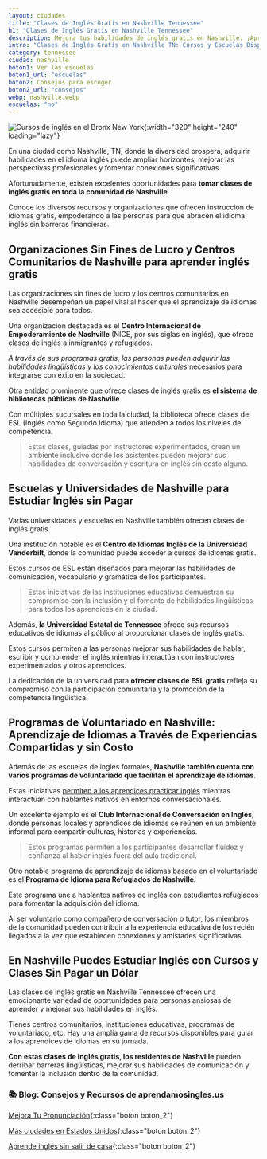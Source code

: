 ```yaml
---
layout: ciudades
title: "Clases de Inglés Gratis en Nashville Tennessee"
h1: "Clases de Inglés Gratis en Nashville Tennessee"
description: Mejora tus habilidades de inglés gratis en Nashville. ¡Aprende ahora y habla como un nativo en poco tiempo! Expande tus oportunidades laborales.
intro: "Clases de Inglés Gratis en Nashville TN: Cursos y Escuelas Disponibles"
category: tennessee
ciudad: nashville
boton1: Ver las escuelas
boton1_url: "escuelas"
boton2: Consejos para escoger
boton2_url: "consejos"
webp: nashville.webp
escuelas: "no"
---
```

![Cursos de inglés en el Bronx New York]({{site.baseurl}}/img/{{page.webp}} "Clases inglés {{page.ciudad|capitalize}}"){:width="320" height="240" loading="lazy"}

En una ciudad como Nashville, TN, donde la diversidad prospera, adquirir habilidades en el idioma inglés puede ampliar horizontes, mejorar las perspectivas profesionales y fomentar conexiones significativas.

Afortunadamente, existen excelentes oportunidades para **tomar clases de inglés gratis en toda la comunidad de Nashville**.

Conoce los diversos recursos y organizaciones que ofrecen instrucción de idiomas gratis, empoderando a las personas para que abracen el idioma inglés sin barreras financieras.

## Organizaciones Sin Fines de Lucro y Centros Comunitarios de Nashville para aprender inglés gratis

Las organizaciones sin fines de lucro y los centros comunitarios en Nashville desempeñan un papel vital al hacer que el aprendizaje de idiomas sea accesible para todos.

Una organización destacada es el **Centro Internacional de Empoderamiento de Nashville** (NICE, por sus siglas en inglés), que ofrece clases de inglés a inmigrantes y refugiados.

*A través de sus programas gratis, las personas pueden adquirir las habilidades lingüísticas y los conocimientos culturales* necesarios para integrarse con éxito en la sociedad.

Otra entidad prominente que ofrece clases de inglés gratis es **el sistema de bibliotecas públicas de Nashville**.

Con múltiples sucursales en toda la ciudad, la biblioteca ofrece clases de ESL (Inglés como Segundo Idioma) que atienden a todos los niveles de competencia.

>Estas clases, guiadas por instructores experimentados, crean un ambiente inclusivo donde los asistentes pueden mejorar sus habilidades de conversación y escritura en inglés sin costo alguno.

## Escuelas y Universidades de Nashville para Estudiar Inglés sin Pagar

Varias universidades y escuelas en Nashville también ofrecen clases de inglés gratis.

Una institución notable es el **Centro de Idiomas Inglés de la Universidad Vanderbilt**, donde la comunidad puede acceder a cursos de idiomas gratis.

Estos cursos de ESL están diseñados para mejorar las habilidades de comunicación, vocabulario y gramática de los participantes.

>Estas iniciativas de las instituciones educativas demuestran su compromiso con la inclusión y el fomento de habilidades lingüísticas para todos los aprendices en la ciudad.

Además, **la Universidad Estatal de Tennessee** ofrece sus recursos educativos de idiomas al público al proporcionar clases de inglés gratis.

Estos cursos permiten a las personas mejorar sus habilidades de hablar, escribir y comprender el inglés mientras interactúan con instructores experimentados y otros aprendices.

La dedicación de la universidad para **ofrecer clases de ESL gratis** refleja su compromiso con la participación comunitaria y la promoción de la competencia lingüística.

## Programas de Voluntariado en Nashville: Aprendizaje de Idiomas a Través de Experiencias Compartidas y sin Costo

Además de las escuelas de inglés formales, **Nashville también cuenta con varios programas de voluntariado que facilitan el aprendizaje de idiomas**.

Estas iniciativas [permiten a los aprendices practicar inglés]({{'clases-en-linea'|relative_url}}) mientras interactúan con hablantes nativos en entornos conversacionales.

Un excelente ejemplo es el **Club Internacional de Conversación en Inglés**, donde personas locales y aprendices de idiomas se reúnen en un ambiente informal para compartir culturas, historias y experiencias.

>Estos programas permiten a los participantes desarrollar fluidez y confianza al hablar inglés fuera del aula tradicional.

Otro notable programa de aprendizaje de idiomas basado en el voluntariado es el **Programa de Idioma para Refugiados de Nashville**.

Este programa une a hablantes nativos de inglés con estudiantes refugiados para fomentar la adquisición del idioma.

Al ser voluntario como compañero de conversación o tutor, los miembros de la comunidad pueden contribuir a la experiencia educativa de los recién llegados a la vez que establecen conexiones y amistades significativas.

## En Nashville Puedes Estudiar Inglés con Cursos y Clases Sin Pagar un Dólar

Las clases de inglés gratis en Nashville Tennessee ofrecen una emocionante variedad de oportunidades para personas ansiosas de aprender y mejorar sus habilidades en inglés.

Tienes centros comunitarios, instituciones educativas, programas de voluntariado, etc. Hay una amplia gama de recursos disponibles para guiar a los aprendices de idiomas en su jornada.

**Con estas clases de inglés gratis, los residentes de Nashville** pueden derribar barreras lingüísticas, mejorar sus habilidades de comunicación y fomentar la inclusión dentro de la comunidad.

### 📚 Blog: Consejos y Recursos de aprendamosingles.us

[Mejora Tu Pronunciación]({{'blog'|relative_url}}){:class="boton boton_2"}

[Más ciudades en Estados Unidos]({{'escuelas'|relative_url}}){:class="boton boton_2"}

[Aprende inglés sin salir de casa]({{'clases-en-linea'|relative_url}}){:class="boton boton_2"}
